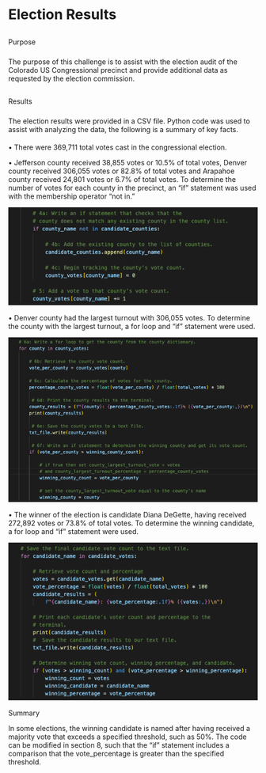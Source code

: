 # Election Results

##
Purpose

###
The purpose of this challenge is to assist with the election audit of the Colorado US Congressional precinct and provide additional data as requested by the election commission.

##
Results

###
The election results were provided in a CSV file. Python code was used to assist with analyzing the data, the following is a summary of key facts. 

####
   • There were 369,711 total votes cast in the congressional election. 

   • Jefferson county received 38,855 votes or 10.5% of total votes, Denver county received 306,055 votes or 82.8% of total votes and Arapahoe county
    received 24,801 votes or 6.7% of total votes. To determine the number of votes for each county in the precinct, an “if” statement was used with the
    membership operator “not in.”  

![County_Votes](Resources/County_Votes.png)

   • Denver county had the largest turnout with 306,055 votes. To determine the county with the largest turnout, a for loop and “if” statement were used. 

![Winning_County](Resources/Winning_County.png)

   • The winner of the election is candidate Diana DeGette, having received 272,892 votes or 73.8% of total votes. To determine the winning candidate, a
   for loop and “if” statement were used. 

![Winning_Candidate](Resources/Winning_Candidate.png)

Summary

In some elections, the winning candidate is named after having received a majority vote that exceeds a specified threshold, such as 50%. The code can be modified in section 8, such that the “if” statement includes a comparison that the vote_percentage is greater than the specified threshold. 
